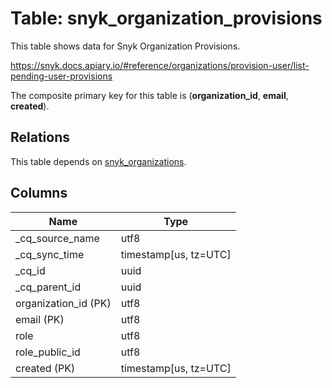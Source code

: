 # Table: snyk_organization_provisions

This table shows data for Snyk Organization Provisions.

https://snyk.docs.apiary.io/#reference/organizations/provision-user/list-pending-user-provisions

The composite primary key for this table is (**organization_id**, **email**, **created**).

## Relations

This table depends on [snyk_organizations](snyk_organizations).

## Columns

| Name          | Type          |
| ------------- | ------------- |
|_cq_source_name|utf8|
|_cq_sync_time|timestamp[us, tz=UTC]|
|_cq_id|uuid|
|_cq_parent_id|uuid|
|organization_id (PK)|utf8|
|email (PK)|utf8|
|role|utf8|
|role_public_id|utf8|
|created (PK)|timestamp[us, tz=UTC]|